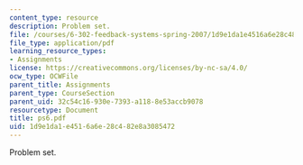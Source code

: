 ```yaml
---
content_type: resource
description: Problem set.
file: /courses/6-302-feedback-systems-spring-2007/1d9e1da1e4516a6e28c482e8a3085472_ps6.pdf
file_type: application/pdf
learning_resource_types:
- Assignments
license: https://creativecommons.org/licenses/by-nc-sa/4.0/
ocw_type: OCWFile
parent_title: Assignments
parent_type: CourseSection
parent_uid: 32c54c16-930e-7393-a118-8e53accb9078
resourcetype: Document
title: ps6.pdf
uid: 1d9e1da1-e451-6a6e-28c4-82e8a3085472
---
```

Problem set.